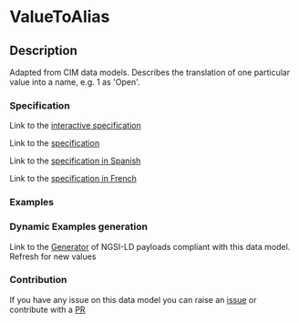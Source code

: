 # ValueToAlias

## Description 

Adapted from CIM data models. Describes the translation of one particular value into a name, e.g. 1 as 'Open'.
### Specification

Link to the [interactive specification](https://swagger.lab.fiware.org/?url=https://smart-data-models.github.io/dataModel.EnergyCIM/ValueToAlias/swagger.yaml)

Link to the [specification](https://smart-data-models.github.io/dataModel.EnergyCIM/ValueToAlias/doc/spec.md)

Link to the [specification in Spanish](https://smart-data-models.github.io/dataModel.EnergyCIM/ValueToAlias/doc/spec_ES.md)

Link to the [specification in French](https://smart-data-models.github.io/dataModel.EnergyCIM/ValueToAlias/doc/spec_FR.md)
### Examples
### Dynamic Examples generation

Link to the [Generator](https://smartdatamodels.org/extra/ngsi-ld_generator_v0.91.php?schemaUrl=https://raw.githubusercontent.com/smart-data-models/dataModel.EnergyCIM/master/ValueToAlias/schema.json&email=info@smartdatamodels.org) of NGSI-LD payloads compliant with this data model. Refresh for new values
### Contribution

 If you have any issue on this data model you can raise an [issue](https://github.com/smart-data-models/dataModel.EnergyCIM/issues)  or contribute with a [PR](https://github.com/smart-data-models/dataModel.EnergyCIM/pulls)